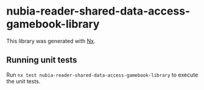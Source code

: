 # nubia-reader-shared-data-access-gamebook-library

This library was generated with [Nx](https://nx.dev).

## Running unit tests

Run `nx test nubia-reader-shared-data-access-gamebook-library` to execute the unit tests.
